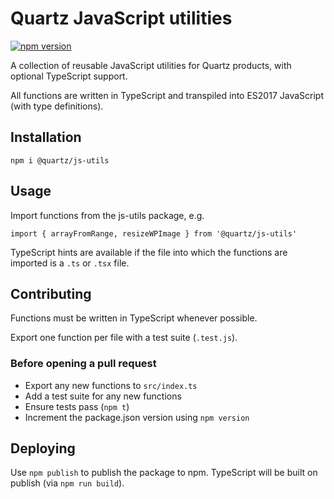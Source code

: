 # Quartz JavaScript utilities

[![npm version](https://badge.fury.io/js/%40quartz%2Fjs-utils.svg)](https://badge.fury.io/js/%40quartz%2Fjs-utils)

A collection of reusable JavaScript utilities for Quartz products, with optional TypeScript support.

All functions are written in TypeScript and transpiled into ES2017 JavaScript (with type definitions).

## Installation

`npm i @quartz/js-utils`

## Usage

Import functions from the js-utils package, e.g.

`import { arrayFromRange, resizeWPImage } from '@quartz/js-utils'`

TypeScript hints are available if the file into which the functions are imported is a `.ts` or `.tsx` file.

## Contributing

Functions must be written in TypeScript whenever possible.

Export one function per file with a test suite (`.test.js`).

### Before opening a pull request

- Export any new functions to `src/index.ts`
- Add a test suite for any new functions
- Ensure tests pass (`npm t`)
- Increment the package.json version using `npm version`

## Deploying

Use `npm publish` to publish the package to npm. TypeScript will be built on publish (via `npm run build`).
